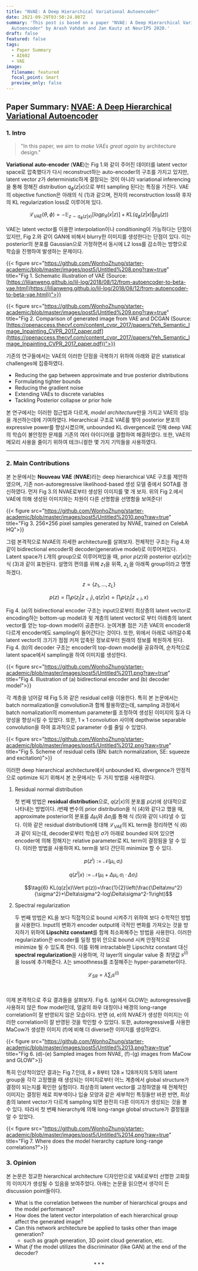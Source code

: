 ```yaml
---
title: "NVAE: A Deep Hierarchical Variational Autoencoder"
date: 2021-09-29T03:50:24.807Z
summary: 'This post is based on a paper "NVAE: A Deep Hierarchical Variational
  Autoencoder" by Arash Vahdat and Jan Kautz at NeurIPS 2020.'
draft: false
featured: false
tags:
  - Paper Summary
  - AI602
  - VAE
image:
  filename: featured
  focal_point: Smart
  preview_only: false
---
```

## Paper Summary: [NVAE: A Deep Hierarchical Variational Autoencoder](https://arxiv.org/pdf/2007.03898v1.pdf)

### 1. Intro

> "In this paper, we aim to *make VAEs great again* by architecture design." 


**Variational** **auto-encoder** (**VAE**)는 Fig 1.와 같이 주어진 데이터를 latent vector space로 압축했다가 다시 reconstruct하는 auto-encoder의 구조를 가지고 있지만, latent vector $z$가 deterministic하게 결정되는 것이 아니라 variational inferencing을 통해 정해진 distribution $q_ \phi (z|x)$으로 부터 sampling 된다는 특징을 가진다. VAE의 objective function은 아래의 식 (1)과 같으며, 전자의 reconstruction loss와 후자의 KL regularization loss로 이루어져 있다. 
 
$$\tag{1} \mathcal{L}_ {VAE}(\theta,\phi)=-\mathbb{E}_ {z\sim q_ \phi (z|x)}[logp_ \theta (x|z)]+KL(q_ \phi (z|x)\Vert p_ \theta (z))$$
    
VAE는 latent vector를 이용한 interpolation이나 conditioning이 가능하다는 단점이 있지만, Fig 2.와 같이 GAN에 비해서 blurry한 이미지를 생성한다는 단점이 있다. 이는 posterior의 분포를 Gaussian으로 가정하면서 동시에 L2 loss를 감소하는 방향으로 학습을 진행하여 발생하는 문제이다.
    
{{< figure src="https://github.com/WonhoZhung/starter-academic/blob/master/images/post5/Untitled%208.png?raw=true" title="Fig 1. Schematic illustration of VAE (Source: [https://lilianweng.github.io/lil-log/2018/08/12/from-autoencoder-to-beta-vae.html](https://lilianweng.github.io/lil-log/2018/08/12/from-autoencoder-to-beta-vae.html))">}}
    
{{< figure src="https://github.com/WonhoZhung/starter-academic/blob/master/images/post5/Untitled%209.png?raw=true" title="Fig 2. Comparison of generated image from VAE and DCGAN (Source: [https://openaccess.thecvf.com/content_cvpr_2017/papers/Yeh_Semantic_Image_Inpainting_CVPR_2017_paper.pdf](https://openaccess.thecvf.com/content_cvpr_2017/papers/Yeh_Semantic_Image_Inpainting_CVPR_2017_paper.pdf))">}}
    
기존의 연구들에서는 VAE의 이러한 단점을 극복하기 위하여 아래와 같은 statistical challenges에 집중하였다. 
    
 - Reducing the gap between approximate and true posterior distributions
 - Formulating tighter bounds
 - Reducing the gradient noise
 - Extending VAEs to discrete variables
 - Tackling Posterior collapse or prior hole
    
본 연구에서는 이러한 접근법과 다르게, *model architecture*만을 가지고 VAE의 성능을 개선하는데에 기여하였다. Hierarchical 구조로 VAE를 쌓아 posterior 분포의 expressive power를 향상시켰으며, unbounded KL divergence로 인해 deep VAE의 학습이 불안정한 문제를 기존의 여러 아이디어를 결합하여 해결하였다. 또한, VAE의 메모리 사용을 줄이기 위하여 테크니컬한 몇 가지 기믹들을 사용하였다.
    

---                       

### 2. Main Contributions

 본 논문에서는 **Nouveau** **VAE** (**NVAE**)라는 deep hierarchical VAE 구조를 제안하였으며, 기존 non-autoregressive likelihood-based 생성 모델 중에서 SOTA를 갱신하였다. 먼저 Fig 3.의 NVAE로부터 생성된 이미지를 몇 개 보자. 위의 Fig 2.에서 VAE에 의해 생성된 이미지와는 차원이 다른 선명함을 선명함을 보여준다! 
    
 {{< figure src="https://github.com/WonhoZhung/starter-academic/blob/master/images/post5/Untitled%2010.png?raw=true" title="Fig 3. 256×256 pixel samples generated by NVAE, trained on CelebA HQ">}}
    
 그럼 본격적으로 NVAE의 자세한 architecture를 살펴보자. 전체적인 구조는 Fig 4.와 같이 bidirectional encoder와 decoder(generative model)로 이루어져있다. Latent space가 $L$개의 group으로 이루어져있을 때, prior $p(z)$와 posterior $q(z|x)$는 식 (3)과 같이 표현된다. 설명의 편의를 위해 $z_1$을 위쪽, $z_L$을 아래쪽 group이라고 명명하겠다.
    
 $$\tag{2} z=\{z_1,...,z_L\}$$
    
 $$\tag{3}p(z)=\prod_l p(z_l|z_{<l}),q(z|x)=\prod_l p(z_l|z_{<l},x)$$
    
 Fig 4. (a)의 bidirectional encoder 구조는 input으로부터 최상층의 latent vector로 encoding하는 bottom-up model과 윗 계층의 latent vector로 부터 아래층의 latent vector를 얻는 top-down model이 공존한다. 눈여겨볼 점은 기존 VAE의 encoder와 다르게 encoder에도 sampling이 들어간다는 것이다. 또한, 위에서 아래로 내려갈수록 latent vector의 크기가 점점 커져 압축된 정보로부터 원래의 정보를 복원하게 된다. Fig 4. (b)의 decoder 구조는 encoder의 top-down model을 공유하여, 순차적으로 latent space에서 sampling을 하여 이미지를 생성한다.
    
 {{< figure src="https://github.com/WonhoZhung/starter-academic/blob/master/images/post5/Untitled%2011.png?raw=true" title="Fig 4. Illustration of (a) bidirectional encoder and (b) decoder model">}}
    
 각 계층을 넘어갈 때 Fig 5.와 같은 residual cell을 이용한다. 특히 본 논문에서는 batch normalization을 convolution과 함께 활용하였는데, sampling 과정에서 batch nomalization의 momentum parameter를 조정하여 생성된 이미지의 질과 다양성을 향상시킬 수 있었다. 또한, $1\times 1$ convolution 사이에 depthwise separable convolution을 하여 효과적으로 parameter 수를 줄일 수 있었다.
    
{{< figure src="https://github.com/WonhoZhung/starter-academic/blob/master/images/post5/Untitled%2012.png?raw=true" title="Fig 5. Scheme of residual cells (BN: batch normalization, SE: squeeze and excitation)">}}
    
 이러한 deep hierarchical architecture에서 unbounded KL divergence가 안정적으로 optimize 되기 위해서 본 논문에서는 두 가지 방법을 사용하였다.
    
 1. Residual normal distribution
        
      첫 번째 방법은 **residual distribution**으로, $q(z|x)$의 분포를 $p(z)$에 상대적으로 나타내는 방법이다. $i$번째 변수의 prior distribution을 식 (4)와 같다고 했을 때, approximate posterior의 분포를 $\Delta\mu_i$와 $\Delta\sigma_i$를 통해 식 (5)와 같이 나타낼 수 있다. 이와 같은 residual distribution에 대해 $\mathcal{L}_{VAE}$의 KL term을 정리하면 식 (6)과 같이 되는데, decoder로부터 학습된 $\sigma$가 아래로 bounded 되어 있으면 encoder에 의해 정해지는 relative parameter로 KL term이 결정됨을 알 수 있다. 이러한 방법을 사용하여 KL term을 보다 간단히 minimize 할 수 있다. 
        
      $$\tag{4} p(z^i):=\mathcal{N}(\mu_i,\sigma_i)$$
        
      $$\tag{5} q(z^i|x):=\mathcal{N}(\mu_i+\Delta\mu_i,\sigma_i\cdot\Delta\sigma_i)$$
        
      $$\tag{6} KL(q(z|x)\Vert p(z))=\frac{1}{2}\left(\frac{\Delta\mu^2}{\sigma^2}+\Delta\sigma^2-log\Delta\sigma^2-1\right)$$
        
 
2. Spectral regularization
        
      두 번째 방법은 KL을 보다 직접적으로 bound 시켜주기 위하여 보다 수학적인 방법을 사용한다. Input의 변화가 encoder output에 극적인 변화를 가져오는 것을 방지하기 위하여 **Lipschitz constant**를 함께 최소화해주는 방법을 사용한다. 이러한 regularization은 encoder를 일정 범위 안으로 bound 시켜 안정적으로 minimize 될 수 있도록 한다. 이를 위해 intractable한 Lipschitz constant 대신 **spectral regularization**을 사용하며, 각 layer의 singular value 중 최댓값 $s^{(i)}$을 loss에 추가해준다. $\lambda$는 smoothness를 조절해주는 hyper-parameter이다.
        
      $$\tag{7}\mathcal{L}_{SR}=\lambda\sum_i s^{(i)}$$
        
<br>    

 이제 본격적으로 주요 결과들을 살펴보자. Fig 6. (g)에서 GLOW는 autoregressive를 사용하지 않은 flow model인데, 얼굴의 좌우 대칭이나 배경의 long-range correlation이 잘 반영되지 않은 모습이다. 반면 (d, e)의 NVAE가 생성한 이미지는 이러한 correlation이 잘 반영된 것을 학인할 수 있었다. 또한, autoregressive를 사용한 MaCow가 생성한 이미지 (f)에 비해 더 diverse한 이미지를 생성하였다.
    
 {{< figure src="https://github.com/WonhoZhung/starter-academic/blob/master/images/post5/Untitled%2013.png?raw=true" title="Fig 6. (d)-(e) Sampled images from NVAE, (f)-(g) images from MaCow and GLOW">}}
    
 특히 인상적이었던 결과는 Fig 7.인데, $8\times 8$부터 $128\times 128$까지의 5개의 latent group을 각각 고정했을 때 생성되는 이미지로부터 어느 계층에서 global structure가 결정이 되는지를 확인한 실험이다. 최상층의 latent vector를 고정하였을 때 전체적인 이미지는 결정된 채로 피부색이나 입술 모양과 같은 세부적인 특징들만 바뀐 반면, 최상층의 latent vector가 다르게 sampling 되면 완전히 다른 이미지가 생성되는 것을 볼 수 있다. 따라서 첫 번째 hierarchy에 의해 long-range global structure가 결정됨을 알 수 있었다.
    
  {{< figure src="https://github.com/WonhoZhung/starter-academic/blob/master/images/post5/Untitled%2014.png?raw=true" title="Fig 7. Where does the model hierarchy capture long-range correlations?">}}
    
### 3. Opinion

본 논문은 정교한 hierarchical architecture 디자인만으로 VAE로부터 선명한 고화질의 이미지가 생성될 수 있음을 보여주었다. 아래는 논문을 읽으면서 생각이 든 discussion point들이다. 
    
 - What is the correlation between the number of hierarchical groups and the model performance?
 - How does the latent vector interpolation of each hierarchical group affect the generated image?
 - Can this network architecture be applied to tasks other than image generation?
      - such as graph generation, 3D point cloud generation, etc.
 - What *if* the model utilizes the discriminator (like GAN) at the end of the decoder?

$$***$$